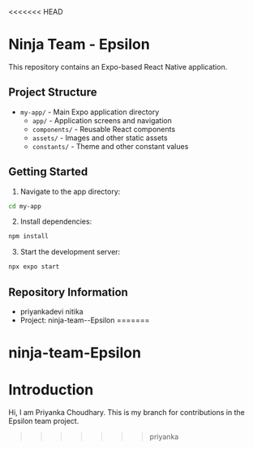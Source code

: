 <<<<<<< HEAD
# Ninja Team - Epsilon

This repository contains an Expo-based React Native application.

## Project Structure

- `my-app/` - Main Expo application directory
  - `app/` - Application screens and navigation
  - `components/` - Reusable React components
  - `assets/` - Images and other static assets
  - `constants/` - Theme and other constant values

## Getting Started

1. Navigate to the app directory:
```bash
cd my-app
```

2. Install dependencies:
```bash
npm install
```

3. Start the development server:
```bash
npx expo start
```

## Repository Information
-  priyankadevi
   nitika 
- Project: ninja-team--Epsilon
=======
# ninja-team-Epsilon

# Introduction
Hi, I am Priyanka Choudhary.
This is my branch for contributions in the Epsilon team project.
>>>>>>> priyanka
